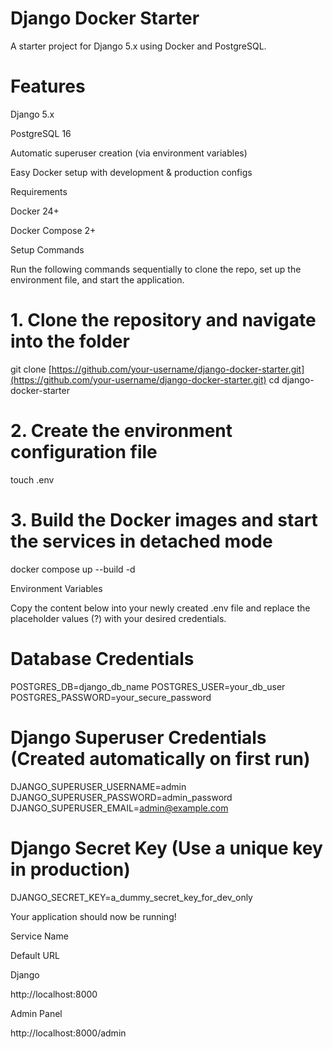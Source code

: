# Django Docker Starter

A starter project for Django 5.x using Docker and PostgreSQL.

# Features

Django 5.x

PostgreSQL 16

Automatic superuser creation (via environment variables)

Easy Docker setup with development & production configs

Requirements

Docker 24+

Docker Compose 2+

Setup Commands

Run the following commands sequentially to clone the repo, set up the environment file, and start the application.

# 1. Clone the repository and navigate into the folder

git clone [https://github.com/your-username/django-docker-starter.git](https://github.com/your-username/django-docker-starter.git)
cd django-docker-starter

# 2. Create the environment configuration file

touch .env

# 3. Build the Docker images and start the services in detached mode

docker compose up --build -d

Environment Variables

Copy the content below into your newly created .env file and replace the placeholder values (?) with your desired credentials.

# Database Credentials

POSTGRES_DB=django_db_name
POSTGRES_USER=your_db_user
POSTGRES_PASSWORD=your_secure_password

# Django Superuser Credentials (Created automatically on first run)

DJANGO_SUPERUSER_USERNAME=admin
DJANGO_SUPERUSER_PASSWORD=admin_password
DJANGO_SUPERUSER_EMAIL=admin@example.com

# Django Secret Key (Use a unique key in production)

DJANGO_SECRET_KEY=a_dummy_secret_key_for_dev_only

Your application should now be running!

Service Name

Default URL

Django

http://localhost:8000

Admin Panel

http://localhost:8000/admin
